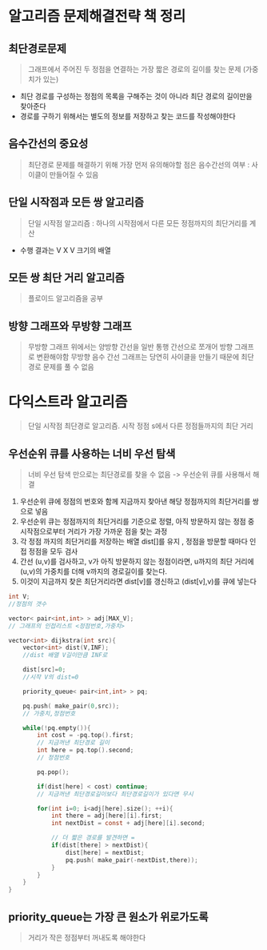 # 알고리즘 문제해결전략 책 정리

## 최단경로문제

> 그래프에서 주어진 두 정점을 연결하는 가장 짧은 경로의 길이를 찾는 문제 (가중치가 있는)

- 최단 경로를 구성하는 정점의 목록을 구해주는 것이 아니라 최단 경로의 길이만을 찾아준다
- 경로를 구하기 위해서는 별도의 정보를 저장하고 찾는 코드를 작성해야한다

## 음수간선의 중요성

> 최단경로 문제를 해결하기 위해 가장 먼저 유의해야할 점은 음수간선의 여부 : 사이클이 만들어질 수 있음

## 단일 시작점과 모든 쌍 알고리즘

> 단일 시작점 알고리즘 : 하나의 시작점에서 다른 모든 정점까지의 최단거리를 계산

- 수행 결과는 V X V 크기의 배열

## 모든 쌍 최단 거리 알고리즘

> 플로이드 알고리즘을 공부

## 방향 그래프와 무방향 그래프

> 무방향 그래프 위에서는 양방향 간선을 일반 통행 간선으로 쪼개어 방향 그래프로 변환해야함
> 무방향 음수 간선 그래프는 당연히 사이클을 만들기 때문에 최단경로 문제를 풀 수 없음

# 다익스트라 알고리즘

> 단일 시작점 최단경로 알고리즘. 시작 정점 s에서 다른 정점들까지의 최단 거리

## 우선순위 큐를 사용하는 너비 우선 탐색

> 너비 우선 탐색 만으로는 최단경로를 찾을 수 없음 -> 우선순위 큐를 사용해서 해결

1. 우선순위 큐에 정점의 번호와 함께 지금까지 찾아낸 해당 정점까지의 최단거리를 쌍으로 넣음
2. 우선순위 큐는 정점까지의 최단거리를 기준으로 정렬, 아직 방문하지 않는 정점 중 시작점으로부터 거리가 가장 가까운 점을 찾는 과정
3. 각 정점 까지의 최단거리를 저장하는 배열 dist[]를 유지 , 정점을 방문할 때마다 인접 정점을 모두 검사
4. 간선 (u,v)를 검사하고, v가 아직 방문하지 않는 정점이라면, u까지의 최단 거리에 (u,v)의 가중치를 더해 v까지의 경로길이를 찾는다.
5. 이것이 지금까지 찾은 최단거리라면 dist[v]를 갱신하고 (dist[v],v)를 큐에 넣는다 

```C
int V; 
//정점의 갯수

vector< pair<int,int> > adj[MAX_V];
// 그래프의 인접리스트 <정점번호,가중치>

vector<int> dijkstra(int src){
    vector<int> dist(V,INF);
    //dist 배열 V길이만큼 INF로

    dist[src]=0;
    //시작 V의 dist=0

    priority_queue< pair<int,int> > pq;

    pq.push( make_pair(0,src));
    // 가중치,정점번호

    while(!pq.empty()){
        int cost = -pq.top().first;
        // 지금꺼낸 최단경로 길이
        int here = pq.top().second;
        // 정점번호

        pq.pop();

        if(dist[here] < cost) continue;
        // 지금꺼낸 최단경로길이보다 최단경로길이가 있다면 무시

        for(int i=0; i<adj[here].size(); ++i){
            int there = adj[here][i].first;
            int nextDist = const + adj[here][i].second;

            // 더 짧은 경로를 발견하면 =
            if(dist[there] > nextDist){
                dist[here] = nextDist;
                pq.push( make_pair(-nextDist,there));
            }
        }
    }
}

```


## priority_queue는 가장 큰 원소가 위로가도록
> 거리가 작은 정점부터 꺼내도록 해야한다